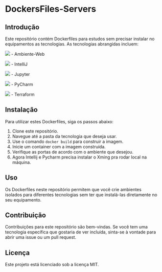 # DockersFiles-Servers

## Introdução

Este repositório contém Dockerfiles para estudos sem precisar instalar no equipamentos as tecnologias. As tecnologias abrangidas incluem:

<img src="https://img.icons8.com/color/32/000000/web.png"/> - Ambiente-Web

<img src="https://img.icons8.com/color/32/000000/intellij-idea.png"/> - IntelliJ

<img src="https://img.icons8.com/color/32/000000/jupyter-notebook.png"/> - Jupyter

<img src="https://img.icons8.com/color/32/000000/pycharm.png"/> - PyCharm

<img src="https://img.icons8.com/color/32/000000/terraform.png"/> - Terraform

## Instalação

Para utilizar estes Dockerfiles, siga os passos abaixo:

1. Clone este repositório.
2. Navegue até a pasta da tecnologia que deseja usar.
3. Use o comando `docker build` para construir a imagem.
4. Inicie um container com a imagem construída.
5. Verifique as portas de acordo com o ambiente que desejou.
6. Agora Intellij e Pycharm precisa instalar o Xming pra rodar local na máquina.

## Uso

Os Dockerfiles neste repositório permitem que você crie ambientes isolados para diferentes tecnologias sem ter que instalá-las diretamente no seu equipamento.

## Contribuição

Contribuições para este repositório são bem-vindas. Se você tem uma tecnologia específica que gostaria de ver incluída, sinta-se à vontade para abrir uma issue ou um pull request.

## Licença

Este projeto está licenciado sob a licença MIT.
